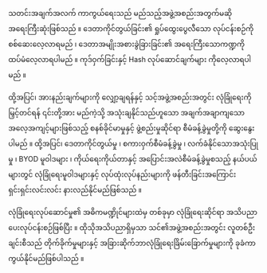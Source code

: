 သတင်းအချက်အလက် ကာကွယ်ရေးသည် မည်သည့်အဖွဲ့အစည်းအတွက်မဆို အရေးကြီးဆုံးဖြစ်သည် ။ ဒေတာကိုင်တွယ်ခြင်း၏ ရှုပ်ထွေးပွေလီသော လုပ်ငန်းစဉ်ကို စစ်ဆေးလေ့လာရမည် ၊ ဒေတာအမျိုးအစားခွဲခြားခြင်း၏ အရေးကြီးသောကဏ္ဍကို ထပ်မံလေ့လာရပါမည် ။ ကုဒ်ဝှက်ခြင်းနှင့် Hash လုပ်ဆောင်ချက်များ ကိုလေ့လာရပါမည် ။

ထို့အပြင်၊ အားနည်းချက်များကို လျှော့ချရန်နှင့် သင့်အဖွဲ့အစည်းအတွင်း လုံခြုံရေးကို မြှင့်တင်ရန် ၎င်းတို့အား မည်ကဲ့သို့ အသုံးချနိုင်သည်ဟူသော အချက်အချာကျသော အလေ့အကျင့်များဖြစ်သည့် စနစ်ခိုင်မာမှုနှင့် ဖွဲ့စည်းမှုဆိုင်ရာ စီမံခန့်ခွဲမှုတို့ကို ဆွေးနွေးပါမည် ။ ထို့အပြင်၊ ဒေတာကိုင်တွယ်မှု ၊ စကားဝှက်စီမံခန့်ခွဲမှု ၊ လက်ခံနိုင်သောအသုံးပြုမှု ၊ BYOD မူဝါဒများ ၊ ကိုယ်ရေးကိုယ်တာနှင့် အပြောင်းအလဲစီမံခန့်ခွဲမှုစသည့် နယ်ပယ်များတွင် လုံခြုံရေးမူဝါဒများနှင့် လုပ်ထုံးလုပ်နည်းများကို ဖန်တီးခြင်းအကြောင်း ရှင်းရှင်းလင်းလင်း နားလည်နိုင်မည်ဖြစ်သည် ။

လုံခြုံရေးလုပ်ဆောင်မှု၏ အဓိကမဏ္ဍိုင်များထဲမှ တစ်ခုမှာ လုံခြုံရေးဆိုင်ရာ အသိပညာပေးလုပ်ငန်းစဉ်ဖြစ်ပြီး ။ ထိုသိုအသိပညာရှိမှသာ သင်၏အဖွဲ့အစည်းအတွင်း လူတစ်ဦးချင်းစီသည် တိုက်ခိုက်မှုများနှင့် အခြားဆိုက်ဘာလုံခြုံရေးခြိမ်းခြောက်မှုများကို ခုခံကာကွယ်နိုင်မည်ဖြစ်ပါသည် ။